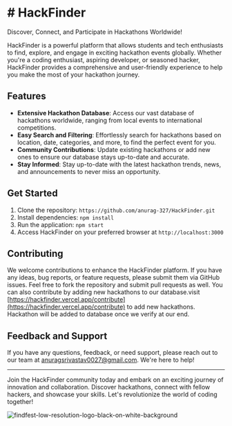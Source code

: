 # # HackFinder

Discover, Connect, and Participate in Hackathons Worldwide!

HackFinder is a powerful platform that allows students and tech enthusiasts to find, explore, and engage in exciting hackathon events globally. Whether you're a coding enthusiast, aspiring developer, or seasoned hacker, HackFinder provides a comprehensive and user-friendly experience to help you make the most of your hackathon journey.

## Features

-   **Extensive Hackathon Database**: Access our vast database of hackathons worldwide, ranging from local events to international competitions.
-   **Easy Search and Filtering**: Effortlessly search for hackathons based on location, date, categories, and more, to find the perfect event for you.
-   **Community Contributions**: Update existing hackathons or add new ones to ensure our database stays up-to-date and accurate.
-   **Stay Informed**: Stay up-to-date with the latest hackathon trends, news, and announcements to never miss an opportunity.


## Get Started

1.  Clone the repository: `https://github.com/anurag-327/HackFinder.git`
2.  Install dependencies: `npm install`
3.  Run the application: `npm start`
4.  Access HackFinder on your preferred browser at `http://localhost:3000`

## Contributing

We welcome contributions to enhance the HackFinder platform. If you have any ideas, bug reports, or feature requests, please submit them via GitHub issues. Feel free to fork the repository and submit pull requests as well.
You can also contribute by adding new hackathons to our database.visit [https://hackfinder.vercel.app/contribute](https://hackfinder.vercel.app/contribute) to add new hackathons. Hackathon will be added to database once we verify at our end.

## Feedback and Support

If you have any questions, feedback, or need support, please reach out to our team at [anuragsrivastav0027@gmail.com](mailto:anuragsrivastav0027@gmail.com). We're here to help!


----------

Join the HackFinder community today and embark on an exciting journey of innovation and collaboration. Discover hackathons, connect with fellow hackers, and showcase your skills. Let's revolutionize the world of coding together!


![findfest-low-resolution-logo-black-on-white-background](https://github.com/anurag-327/HackFinder/assets/98267696/a93542d4-bc60-43c1-8fcc-ccbb6164718e)
